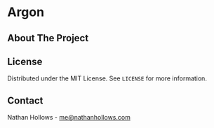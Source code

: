 # Argon

<!-- ABOUT THE PROJECT -->
## About The Project

<!-- LICENSE -->
## License

Distributed under the MIT License. See `LICENSE` for more information.

<!-- CONTACT -->
## Contact

Nathan Hollows - me@nathanhollows.com
